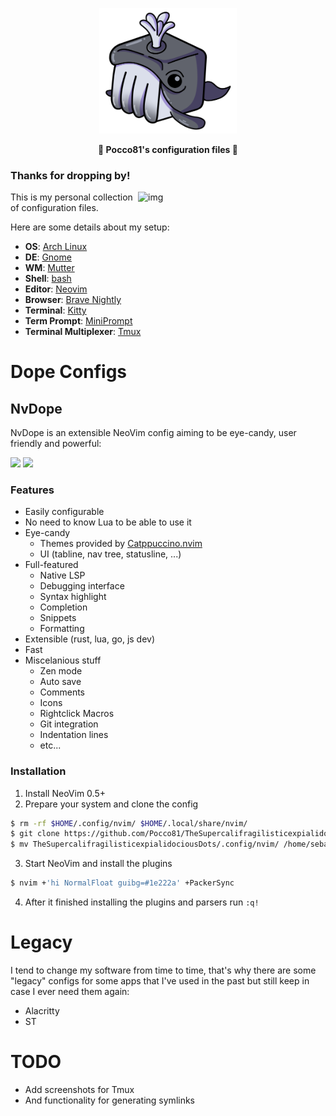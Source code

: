 <p align="center">
  <img
    src="resources/imgs/repo_logo.png"
    alt="My Profile picture"
	width="220"
    />
</p>

<p align="center">
  <b>🐧 Pocco81's configuration files 🐧</b>
</p>

### Thanks for dropping by!

<img src="https://raw.githubusercontent.com/Pocco81/TheSupercalifragilisticexpialidociousDots/dev/resources/imgs/gnome_nvim.png" alt="img" align="right" width="300px">

This is my personal collection of configuration files.

Here are some details about my setup:

+ **OS**: [Arch Linux](https://archlinux.org/)
+ **DE**: [Gnome](https://www.gnome.org)
+ **WM**: [Mutter](https://gitlab.gnome.org/GNOME/mutter)
+ **Shell**: [bash](https://github.com/bminor/bash)
+ **Editor**: [Neovim](https://github.com/neovim/neovim/)
+ **Browser**: [Brave Nightly](https://brave.com/)
+ **Terminal**: [Kitty](https://github.com/kovidgoyal/kitty)
+ **Term Prompt**: [MiniPrompt](https://github.com/Pocco81/MiniPrompt)
+ **Terminal Multiplexer**: [Tmux](https://github.com/tmux/tmux)

# Dope Configs

## NvDope

NvDope is an extensible NeoVim config aiming to be eye-candy, user friendly and powerful:

<img src ="https://raw.githubusercontent.com/Pocco81/TheSupercalifragilisticexpialidociousDots/dev/resources/readme/nvim_1.png">
<img src ="https://raw.githubusercontent.com/Pocco81/TheSupercalifragilisticexpialidociousDots/dev/resources/readme/nvim_2.png">

### Features

+ Easily configurable
+ No need to know Lua to be able to use it
+ Eye-candy
	+ Themes provided by [Catppuccino.nvim](https://github.com/Pocco81/Catppuccino.nvim)
	+ UI (tabline, nav tree, statusline, ...)
+ Full-featured
	+ Native LSP
	+ Debugging interface
	+ Syntax highlight
	+ Completion
	+ Snippets
	+ Formatting
+ Extensible (rust, lua, go, js dev)
+ Fast
+ Miscelanious stuff
	+ Zen mode
	+ Auto save
	+ Comments
	+ Icons
	+ Rightclick Macros
	+ Git integration
	+ Indentation lines
	+ etc...

### Installation

1. Install NeoVim 0.5+
2. Prepare your system and clone the config

```bash
$ rm -rf $HOME/.config/nvim/ $HOME/.local/share/nvim/
$ git clone https://github.com/Pocco81/TheSupercalifragilisticexpialidociousDots.git
$ mv TheSupercalifragilisticexpialidociousDots/.config/nvim/ /home/sebas5758/.config/nvim/
```

3. Start NeoVim and install the plugins
```bash
$ nvim +'hi NormalFloat guibg=#1e222a' +PackerSync
```
4. After it finished installing the plugins and parsers run `:q!`

# Legacy

I tend to change my software from time to time, that's why there are some "legacy" configs for some apps that I've used in the past but still keep in case I ever need them again:

+ Alacritty
+ ST

# TODO
+ Add screenshots for Tmux
+ And functionality for generating symlinks
